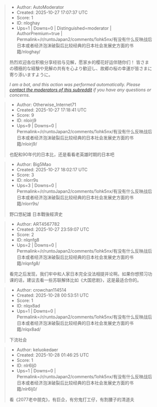 > - Author: AutoModerator
> - Created: 2025-10-27 17:07:37 UTC
> - Score: 1
> - ID: nloghay
> - Ups=1 | Downs=0 | Distinguished=moderator | AuthorPremium=true | Permalink=/r/runtoJapan2/comments/1ohk5nx/有没有什么反映战后日本或者经济泡沫破裂后比较经典的日本社会发展史方面的书籍/nloghay/
>
> 热烈欢迎各位积极分享经验与见解，愿家乡的樱花好运伴随你们！
> 皆さまの積極的な経験や見解の共有を心より歓迎し、故郷の桜の幸運が皆さまに寄り添いますように。
> 
> *I am a bot, and this action was performed automatically. Please [contact the moderators of this subreddit](/message/compose/?to=/r/runtoJapan2) if you have any questions or concerns.*

> - Author: Otherwise_Internet71
> - Created: 2025-10-27 17:18:41 UTC
> - Score: 9
> - ID: nloirj9
> - Ups=9 | Downs=0 | Permalink=/r/runtoJapan2/comments/1ohk5nx/有没有什么反映战后日本或者经济泡沫破裂后比较经典的日本社会发展史方面的书籍/nloirj9/
>
> 也配和90年代的日本比，还是看看老英雄时期的日本吧

> - Author: Big5Mao
> - Created: 2025-10-27 18:02:17 UTC
> - Score: 3
> - ID: nlorr9s
> - Ups=3 | Downs=0 | Permalink=/r/runtoJapan2/comments/1ohk5nx/有没有什么反映战后日本或者经济泡沫破裂后比较经典的日本社会发展史方面的书籍/nlorr9s/
>
> 野口悠紀雄 日本戰後經濟史

> - Author: ART4567782
> - Created: 2025-10-27 23:59:07 UTC
> - Score: 2
> - ID: nlqnfg8
> - Ups=2 | Downs=0 | Permalink=/r/runtoJapan2/comments/1ohk5nx/有没有什么反映战后日本或者经济泡沫破裂后比较经典的日本社会发展史方面的书籍/nlqnfg8/
>
> 看完之后发现，我们牢中和人家日本完全没法相提并论啊。如果你想预习功课的话，建议去看一些苏联解体比如《大国悲剧》，这是最适合你的。

> - Author: crowchan114514
> - Created: 2025-10-28 00:53:51 UTC
> - Score: 1
> - ID: nlqx8ad
> - Ups=1 | Downs=0 | Permalink=/r/runtoJapan2/comments/1ohk5nx/有没有什么反映战后日本或者经济泡沫破裂后比较经典的日本社会发展史方面的书籍/nlqx8ad/
>
> 下流社会

> - Author: keluokedaer
> - Created: 2025-10-28 01:46:25 UTC
> - Score: 1
> - ID: nlr6lj0
> - Ups=1 | Downs=0 | Permalink=/r/runtoJapan2/comments/1ohk5nx/有没有什么反映战后日本或者经济泡沫破裂后比较经典的日本社会发展史方面的书籍/nlr6lj0/
>
> 看《2077老中朋克》，有巨企，有穷鬼打工仔，有割腰子的清道夫
